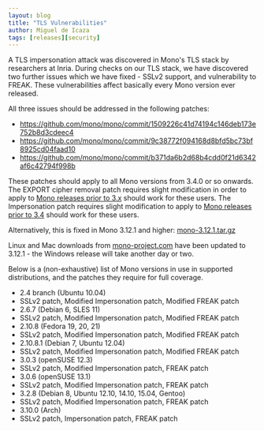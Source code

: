 ```yaml
---
layout: blog
title: "TLS Vulnerabilities"
author: Miguel de Icaza
tags: [releases][security]
---
```



A TLS impersonation attack was discovered in Mono's TLS stack by
researchers at Inria. During checks on our TLS stack, we have
discovered two further issues which we have fixed - SSLv2 support, and
vulnerability to FREAK. These vulnerabilities affect basically every
Mono version ever released.

All three issues should be addressed in the following patches:

- https://github.com/mono/mono/commit/1509226c41d74194c146deb173e752b8d3cdeec4
- https://github.com/mono/mono/commit/9c38772f094168d8bfd5bc73bf8925cd04faad10
- https://github.com/mono/mono/commit/b371da6b2d68b4cdd0f21d6342af6c42794f998b

These patches should apply to all Mono versions from 3.4.0 or so
onwards. The EXPORT cipher removal patch requires slight modification
in order to apply to [Mono releases prior to
3.x](https://gist.github.com/directhex/728af6f96d1b8c976659) should
work for these users. The Impersonation patch requires slight
modification to apply to [Mono releases prior to
3.4](https://gist.github.com/directhex/f8c6e67f551d8a608154) should
work for these users.

Alternatively, this is fixed in Mono 3.12.1 and higher:
[mono-3.12.1.tar.gz](http://download.mono-project.com/sources/mono/mono-3.12.1.tar.bz2)

Linux and Mac downloads from
[mono-project.com](http://www.mono-project.com) have been updated to
3.12.1 - the Windows release will take another day or two.

Below is a (non-exhaustive) list of Mono versions in use in supported
distributions, and the patches they require for full coverage.

- 2.4 branch (Ubuntu 10.04)
 - SSLv2 patch, Modified Impersonation patch, Modified FREAK patch
- 2.6.7 (Debian 6, SLES 11)
 - SSLv2 patch, Modified Impersonation patch, Modified FREAK patch
- 2.10.8 (Fedora 19, 20, 21)
 - SSLv2 patch, Modified Impersonation patch, Modified FREAK patch
- 2.10.8.1 (Debian 7, Ubuntu 12.04)
 - SSLv2 patch, Modified Impersonation patch, Modified FREAK patch
- 3.0.3 (openSUSE 12.3)
 - SSLv2 patch, Modified Impersonation patch, FREAK patch
- 3.0.6 (openSUSE 13.1)
 - SSLv2 patch, Modified Impersonation patch, FREAK patch
- 3.2.8 (Debian 8, Ubuntu 12.10, 14.10, 15.04, Gentoo)
 - SSLv2 patch, Modified Impersonation patch, FREAK patch
- 3.10.0 (Arch)
 - SSLv2 patch, Impersonation patch, FREAK patch

